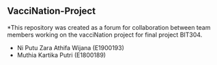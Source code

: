 ## VacciNation-Project

*This repository was created as a forum for collaboration between team members working on the vacciNation project for final project BIT304.
- Ni Putu Zara Athifa Wijana (E1900193)
- Muthia Kartika Putri (E1800189)
